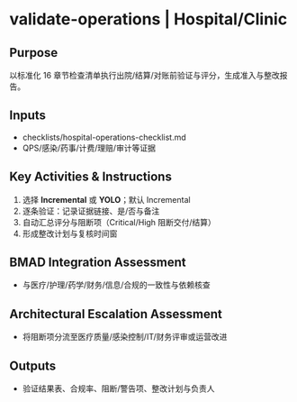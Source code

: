 # validate-operations | Hospital/Clinic

<!-- BMAD Task Spec -->

## Purpose

以标准化 16 章节检查清单执行出院/结算/对账前验证与评分，生成准入与整改报告。

## Inputs

- checklists/hospital-operations-checklist.md
- QPS/感染/药事/计费/理赔/审计等证据

## Key Activities & Instructions

1. 选择 **Incremental** 或 **YOLO**；默认 Incremental
2. 逐条验证：记录证据链接、是/否与备注
3. 自动汇总评分与阻断项（Critical/High 阻断交付/结算）
4. 形成整改计划与复核时间窗

## BMAD Integration Assessment

- 与医疗/护理/药学/财务/信息/合规的一致性与依赖核查

## Architectural Escalation Assessment

- 将阻断项分流至医疗质量/感染控制/IT/财务评审或运营改进

## Outputs

- 验证结果表、合规率、阻断/警告项、整改计划与负责人
